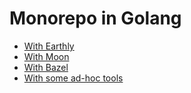 # Monorepo in Golang

- [With Earthly](./earthly/README.md)
- [With Moon](./moon/README.md)
- [With Bazel](./bazel/README.md)
- [With some ad-hoc tools](./adhoc/README.md)
